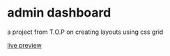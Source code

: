 # admin dashboard

a project from T.O.P on creating layouts using css grid

[live preview](https://seinlusnyongesa.github.io/odin-admin-dashboard/)
